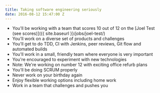 ```yaml
---
title: Taking software engineering seriously
date: 2016-08-12 15:47:00 Z
---
```


- You'll be working with a team that scores 10 out of 12 on the [Joel Test (see scores)]({{ site.baseurl }}/jobs/joel-test/)
- You'll work on a diverse set of products and challenges
- You'll get to do TDD, CI with Jenkins, peer reviews, Git flow and automated builds
- You'll work in a small, friendly team where everyone is very important
- You're encouraged to experiment with new technologies
- Note: We're working on number 12 with exciting office refurb plans
- You'll be doing SCRUM properly
- Never work on your birthday again
- Enjoy flexible working options including home work
- Work in a team that challenges and pushes you